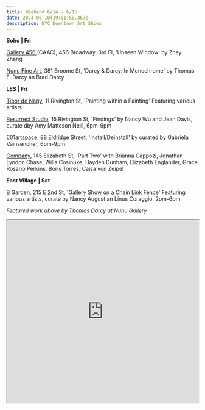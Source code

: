 ```yaml
---
title: Weekend 6/14 - 6/15
date: 2024-06-10T19:01:58.367Z
description: NYC Downtown Art Shows
---
```

**S﻿oho | Fri**

[Gallery 456 ](http://www.caacarts.org/dp/node/15?mi=ndm-a&id=372)(CAAC), 456 Broadway, 3rd Fl, 'Unseen Window' by Zheyi Zhang

[Nunu Fine Art](https://www.nunufineart.com/darcy-darcy-in-monochrome), 381 Broome St, 'Darcy & Darcy: In Monochrome' by Thomas F. Darcy an Brad Darcy

**L﻿ES | Fri**

[Tibor de Nagy](https://www.tibordenagy.com/), 11 Rivington St, 'Painting within a Painting' Featuring various artists

[Resurrect Studio](https://www.resurrect.studio/), 15 Rivington St, 'Findings' by Nancy Wu and Jean Davis, curate dby Amy Matteson Neill, 6pm-9pm

[601artspace](https://601artspace.org/), 88 Eldridge Street, 'Install/Deinstall' by curated by Gabriela Vainsencher, 6pm-9pm

[Company](https://companygallery.us/), 145 Elizabeth St, 'Part Two' with Brianna Cappozi, Jonathan Lyndon Chase, Willa Cosinuke, Hayden Dunham, Elizabeth Englander, Grace Rosario Perkins, Boris Torres, Cajsa von Zeipel

**E﻿ast Village | Sat**

B Garden, 215 E 2nd St, 'Gallery Show on a Chain Link Fence' Featuring various artists, curate by Nancy August an Linus Coraggio, 2pm-6pm

*Featured work above by Thomas Darcy at Nunu Gallery*

<iframe src="https://www.google.com/maps/d/u/1/embed?mid=1trQNU9ReZ6YAK7BT3at_rC0V7sSP8UI&ehbc=2E312F" width="100%" height="480"></iframe>